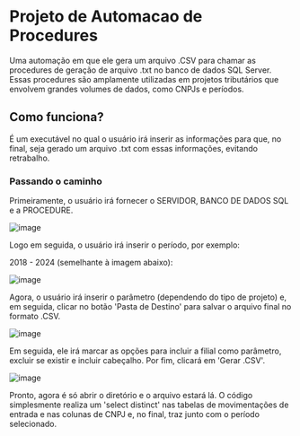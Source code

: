 # Projeto de Automacao de Procedures

Uma automação em que ele gera um arquivo .CSV para chamar as procedures de geração de arquivo .txt no banco de dados SQL Server. Essas procedures são amplamente utilizadas em projetos tributários que envolvem grandes volumes de dados, como CNPJs e períodos.


## Como funciona?

É um executável no qual o usuário irá inserir as informações para que, no final, seja gerado um arquivo .txt com essas informações, evitando retrabalho.

### Passando o caminho

Primeiramente, o usuário irá fornecer o SERVIDOR, BANCO DE DADOS SQL e a PROCEDURE.

![image](https://github.com/Rogerio-Nascimento/Projeto_Automacao_Procedures/assets/87660080/ef0fdf0f-9edb-4abd-b48e-d1acee540064)

Logo em seguida, o usuário irá inserir o período, por exemplo:

2018 - 2024 (semelhante à imagem abaixo):

![image](https://github.com/Rogerio-Nascimento/Projeto_Automacao_Procedures/assets/87660080/c4ba2675-e02c-47f7-b86a-5352f5702c80)


Agora, o usuário irá inserir o parâmetro (dependendo do tipo de projeto) e, em seguida, clicar no botão 'Pasta de Destino' para salvar o arquivo final no formato .CSV.

![image](https://github.com/Rogerio-Nascimento/Projeto_Automacao_Procedures/assets/87660080/61176c62-05d9-4d4f-a51e-28e8b075b4e6)

Em seguida, ele irá marcar as opções para incluir a filial como parâmetro, excluir se existir e incluir cabeçalho. Por fim, clicará em 'Gerar .CSV'.

![image](https://github.com/Rogerio-Nascimento/Projeto_Automacao_Procedures/assets/87660080/dd26855c-655c-4981-82f1-6590300957e7)


Pronto, agora é só abrir o diretório e o arquivo estará lá. O código simplesmente realiza um 'select distinct' nas tabelas de movimentações de entrada e nas colunas de CNPJ e, no final, traz junto com o período selecionado.
